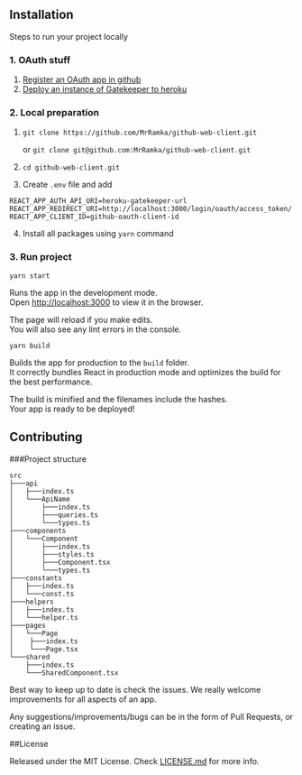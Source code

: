 ## Installation

Steps to run your project locally

### 1. OAuth stuff

1. [Register an OAuth app in github](https://developer.github.com/apps/building-oauth-apps/creating-an-oauth-app/)
2. [Deploy an instance of Gatekeeper to heroku](https://github.com/prose/gatekeeper#deploy-on-heroku) 



### 2. Local preparation

1. `git clone https://github.com/MrRamka/github-web-client.git` 
   
   or `git clone git@github.com:MrRamka/github-web-client.git`
   
2. `cd github-web-client.git`
3. Create `.env` file and add


````
REACT_APP_AUTH_API_URI=heroku-gatekeeper-url
REACT_APP_REDIRECT_URI=http://localhost:3000/login/oauth/access_token/
REACT_APP_CLIENT_ID=github-oauth-client-id
````

4. Install all packages using `yarn` command  

### 3. Run project

`yarn start`

Runs the app in the development mode.<br />
Open [http://localhost:3000](http://localhost:3000) to view it in the browser.

The page will reload if you make edits.<br />
You will also see any lint errors in the console.

`yarn build`

Builds the app for production to the `build` folder.<br />
It correctly bundles React in production mode and optimizes the build for the best performance.

The build is minified and the filenames include the hashes.<br />
Your app is ready to be deployed!

## Contributing

###Project structure
```
src 
├───api 
│   ├───index.ts 
│   └───ApiName 
│	    ├───index.ts 
│	    ├───queries.ts 
│	    └───types.ts 
├───components 
│   └───Component
│	    ├───index.ts
│	    ├───styles.ts
│	    ├───Component.tsx
│	    └───types.ts
├───constants
│   ├───index.ts
│   └───const.ts
├───helpers
│   ├───index.ts
│   └───helper.ts
├───pages
│   └───Page
│	 ├───index.ts
│	 └───Page.tsx
└───shared
    ├───index.ts
    └───SharedComponent.tsx
```

Best way to keep up to date is check the issues. We really welcome improvements for all aspects of an app.

Any suggestions/improvements/bugs can be in the form of Pull Requests, or creating an issue.

##License

Released under the MIT License. Check [LICENSE.md](https://github.com/MrRamka/github-web-client/blob/master/LICENSE) for more info.
